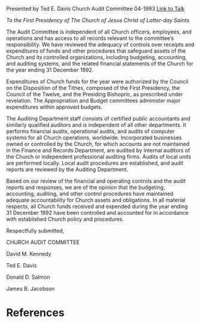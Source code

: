 Presented by Ted E. Davis
Church Audit Committee
04-1993
[Link to Talk](https://www.churchofjesuschrist.org/study/general-conference/1993/04/the-church-audit-committee-report?lang=eng)

_To the First Presidency of The Church of Jesus Christ of Latter-day Saints_

The Audit Committee is independent of all Church officers, employees, and operations and has access to all records relevant to the committee’s responsibility. We have reviewed the adequacy of controls over receipts and expenditures of funds and other procedures that safeguard assets of the Church and its controlled organizations, including budgeting, accounting, and auditing systems, and the related financial statements of the Church for the year ending 31 December 1992.

Expenditures of Church funds for the year were authorized by the Council on the Disposition of the Tithes, composed of the First Presidency, the Council of the Twelve, and the Presiding Bishopric, as prescribed under revelation. The Appropriation and Budget committees administer major expenditures within approved budgets.

The Auditing Department staff consists of certified public accountants and similarly qualified auditors and is independent of all other departments. It performs financial audits, operational audits, and audits of computer systems for all Church operations, worldwide. Incorporated businesses owned or controlled by the Church, for which accounts are not maintained in the Finance and Records Department, are audited by internal auditors of the Church or independent professional auditing firms. Audits of local units are performed locally. Local audit procedures are established, and audit reports are reviewed by the Auditing Department.

Based on our review of the financial and operating controls and the audit reports and responses, we are of the opinion that the budgeting, accounting, auditing, and other control procedures have maintained adequate accountability for Church assets and obligations. In all material respects, all Church funds received and expended during the year ending 31 December 1992 have been controlled and accounted for in accordance with established Church policy and procedures.



Respectfully submitted,

CHURCH AUDIT COMMITTEE

David M. Kennedy

Ted E. Davis

Donald D. Salmon

James B. Jacobson

# References
